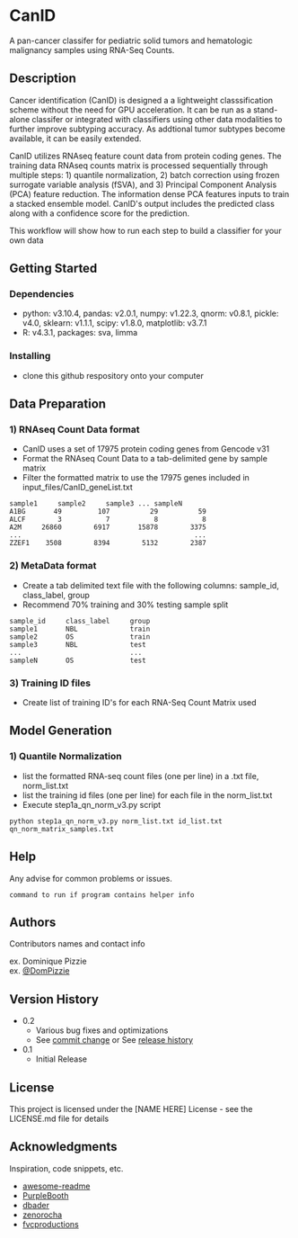 # CanID
A pan-cancer classifer for pediatric solid tumors and hematologic malignancy samples using RNA-Seq Counts.

## Description

Cancer identification (CanID) is designed a a lightweight classsification scheme without the need for GPU acceleration.  It can be run as a stand-alone classifer or integrated with classifiers using other data modalities to further improve subtyping accuracy.  As addtional tumor subtypes become available, it can be easily extended.

CanID utilizes RNAseq feature count data from protein coding genes.  The training data RNAseq counts matrix is processed sequentially through multiple steps: 1) quantile normalization, 2) batch correction using frozen surrogate variable analysis (fSVA), and 3) Principal Component Analysis (PCA) feature reduction.  The information dense PCA features inputs to train a stacked ensemble model.  CanID's output includes the predicted class along with a confidence score for the prediction.

This workflow will show how to run each step to build a classifier for your own data

## Getting Started

### Dependencies

* python: v3.10.4,  pandas: v2.0.1, numpy: v1.22.3, qnorm: v0.8.1, pickle: v4.0, sklearn: v1.1.1, scipy: v1.8.0, matplotlib: v3.7.1
* R: v4.3.1, packages: sva, limma

### Installing

* clone this github respository onto your computer

## Data Preparation
### 1) RNAseq Count Data format

* CanID uses a set of 17975 protein coding genes from Gencode v31
* Format the RNAseq Count Data to a tab-delimited gene by sample matrix
* Filter the formatted matrix to use the 17975 genes included in input_files/CanID_geneList.txt

```
sample1     sample2     sample3 ... sampleN
A1BG       49         107          29          59
ALCF        3           7           8           8
A2M     26860        6917       15878        3375
...                                           ...
ZZEF1    3508        8394        5132        2387
```

### 2) MetaData format

* Create a tab delimited text file with the following columns: sample_id, class_label, group
* Recommend 70% training and 30% testing sample split
```
sample_id     class_label     group
sample1       NBL             train
sample2       OS              train
sample3       NBL             test
...                           ...
sampleN       OS              test
```

### 3) Training ID files

* Create list of training ID's for each RNA-Seq Count Matrix used

## Model Generation
### 1) Quantile Normalization

* list the formatted RNA-seq count files (one per line) in a .txt file, norm_list.txt
* list the training id files (one per line) for each file in the norm_list.txt
* Execute step1a_qn_norm_v3.py script
```
python step1a_qn_norm_v3.py norm_list.txt id_list.txt qn_norm_matrix_samples.txt
```


## Help

Any advise for common problems or issues.
```
command to run if program contains helper info
```

## Authors

Contributors names and contact info

ex. Dominique Pizzie  
ex. [@DomPizzie](https://twitter.com/dompizzie)

## Version History

* 0.2
    * Various bug fixes and optimizations
    * See [commit change]() or See [release history]()
* 0.1
    * Initial Release

## License

This project is licensed under the [NAME HERE] License - see the LICENSE.md file for details

## Acknowledgments

Inspiration, code snippets, etc.
* [awesome-readme](https://github.com/matiassingers/awesome-readme)
* [PurpleBooth](https://gist.github.com/PurpleBooth/109311bb0361f32d87a2)
* [dbader](https://github.com/dbader/readme-template)
* [zenorocha](https://gist.github.com/zenorocha/4526327)
* [fvcproductions](https://gist.github.com/fvcproductions/1bfc2d4aecb01a834b46)
